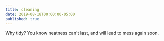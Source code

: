 ```yaml
---
title: cleaning
date: 2019-08-18T00:00:00-05:00
published: true
---
```


Why tidy? You know
neatness can't last, and will lead
to mess again soon.
